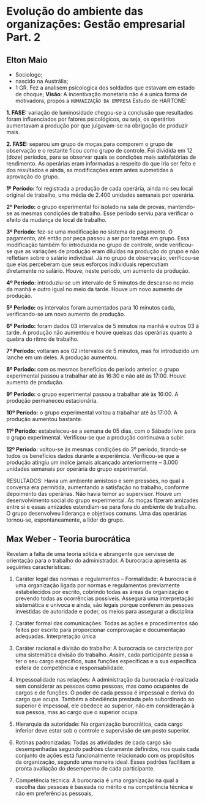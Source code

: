 # Evolução do ambiente das organizações: Gestão empresarial Part. 2

## **Elton Maio**
 - Sociologo;
 - nascido na Austrália;
 - 1 GR. Fez a analisem psicologica dos soldados que estavam em estado de choque;
 **Visão**: A incentivação monetaria não é a unica forma de motivadora, propos a ```HUMANIZAÇÃO DA EMPRESA```
   Estudo de HARTONE:
   
**1. FASE:** variação de luminosidade chegou-se a conclusão que resultados foram influenciados por fatores psicológicos, ou seja, os operários aumentavam a produção por que julgavam-se na obrigação de produzir mais.​

**2. FASE:** separou  um grupo de moças para comporem o grupo de observação e o restante ficou como grupo de controle. Foi dividida em 12 (doze) períodos, para se observar quais as condições mais satisfatórias de rendimento. As operárias eram informadas a respeito do que iria ser feito e dos resultados e ainda, as modificações eram antes submetidas à aprovação do grupo.

**1º Período:** foi registrada a produção de cada operária, ainda no seu local original de trabalho, uma média de 2.400 unidades semanais por operária.

**2º Período:** o grupo experimental foi isolado na sala de provas, mantendo-se as mesmas condições de trabalho. Esse período serviu para verificar o efeito da mudança de local de trabalho.

**3º Período:** fez-se uma modificação no sistema de pagamento. O pagamento, até então por peça passou a ser por tarefas em grupo. Essa modificação também foi introduzida no grupo de controle, onde verificou-se que as variações de produção eram diluídas na produção do grupo e não refletiam sobre o salário individual. Já no grupo de observação, verificou-se que elas perceberam que seus esforços individuais repercutiam diretamente no salário. Houve, neste período, um aumento de produção.

**4º Período:** introduziu-se um intervalo de 5 minutos de descanso no meio da manhã e outro igual no meio da tarde. Houve um novo aumento de produção.

**5º Período:** os intervalos foram aumentados para 10 minutos cada, verificando-se um novo aumento de produção.

**6º Período:** foram dados 03 intervalos de 5 minutos na manhã e outros 03 à tarde. A produção não aumentou e houve queixas das operárias quanto à quebra do ritmo de trabalho.

**7º Período:** voltaram aos 02 intervalos de 5 minutos, mas foi introduzido um lanche em um deles. A produção aumentou.

**8º Período:** com os mesmos benefícios do período anterior, o grupo experimental passou a trabalhar até às 16:30 e não até às 17:00. Houve aumento de produção.

**9º Período:** o grupo experimental passou a trabalhar até às 16:00. A produção permaneceu estacionária.

**10º Período:** o grupo experimental voltou a trabalhar até às 17:00. A produção aumentou bastante.

**11º Período:** estabeleceu-se a semana de 05 dias, com o Sábado livre para o grupo experimental. Verificou-se que a produção continuava a subir.

**12º Período:** voltou-se às mesmas condições do 3º período, tirando-se todos os benefícios dados durante a experiência. Verificou-se que a produção atingiu um índice jamais alcançado anteriormente – 3.000 unidades semanais por operária do grupo experimental.​


RESULTADOS: Havia um ambiente amistoso e sem pressões, no qual a conversa era permitida, aumentando a satisfação no trabalho, conforme depoimento das operárias. Não havia temor ao supervisor. Houve um desenvolvimento social do grupo experimental. As moças fizeram amizades entre si e essas amizades estendiam-se para fora do ambiente de trabalho. O grupo desenvolveu liderança e objetivos comuns. Uma das operárias tornou-se, espontaneamente, a líder do grupo.


## Max Weber - Teoria burocrática 
Revelam a falta de uma teoria sólida e abrangente que servisse de orientação para o trabalho do administrador.
A burocracia apresenta as seguintes características:​

1. Caráter legal das normas e regulamentos – Formalidade: A burocracia é uma organização ligada por normas e regulamentos previamente estabelecidos por escrito, cobrindo todas as áreas da organização e prevendo todas as ocorrências possíveis. Assegura uma interpretação sistemática e unívoca e ainda, são legais porque conferem às pessoas investidas de autoridade e poder, os meios para assegurar a disciplina​

2. Caráter formal das comunicações: Todas as ações e procedimentos são feitos por escrito para proporcionar comprovação e documentação adequadas. Interpretação única​

3. Caráter racional e divisão do trabalho: A burocracia se caracteriza por uma sistemática divisão do trabalho. Assim, cada participante passa a ter o seu cargo específico, suas funções específicas e a sua específica esfera de competência e responsabilidade. ​

4. Impessoalidade nas relações: A administração da burocracia é realizada sem considerar as pessoas como pessoas, mas como ocupantes de cargos e de funções. O poder de cada pessoa é impessoal e deriva do cargo que ocupa. Também a obediência prestada pelo subordinado ao superior é impessoal, ele obedece ao superior, não em consideração à sua pessoa, mas ao cargo que o superior ocupa. ​

5. Hierarquia da autoridade: Na organização burocrática, cada cargo inferior deve estar sob o controle e supervisão de um posto superior. ​

6. Rotinas padronizadas: Todas as atividades de cada cargo são desempenhadas segundo padrões claramente definidos, nos quais cada conjunto de ações está funcionalmente relacionado com os propósitos da organização, segundo uma maneira ideal. Esses padrões facilitam a pronta avaliação do desempenho de cada participante.​

7. Competência técnica: A burocracia é uma organização na qual a escolha das pessoas é baseada no mérito e na competência técnica e não em preferências pessoais, 

